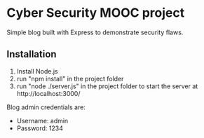 
# Cyber Security MOOC project

Simple blog built with Express to demonstrate security flaws.

## Installation
1. Install Node.js
2. run "npm install" in the project folder
3. run "node ./server.js" in the project folder to start the server at http://localhost:3000/

Blog admin credentials are:
- Username: admin
- Password: 1234
